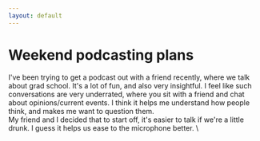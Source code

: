 ```yaml
---
layout: default
---
```


# Weekend podcasting plans
I've been trying to get a podcast out with a friend recently, where we talk about grad school. It's a lot of fun, and also very insightful. I feel like such conversations are very underrated, where you sit with a friend and chat about opinions/current events. I think it helps me understand how people think, and makes me want to question them. \
My friend and I decided that to start off, it's easier to talk if we're a little drunk. I guess it helps us ease to the microphone better. \
